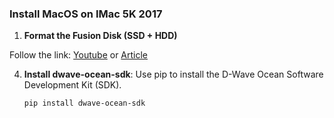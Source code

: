 ### Install MacOS on IMac 5K 2017

1. **Format the Fusion Disk (SSD + HDD)**

Follow the link: [Youtube](https://www.youtube.com/watch?v=kHDiYDO6v2w&ab_channel=N%C4%81gaYanamandala) or [Article](https://www.tech-otaku.com/mac/secure-erasing-mac-fusion-drive/
)

4. **Install dwave-ocean-sdk**: Use pip to install the D-Wave Ocean Software Development Kit (SDK).

    ```sh
    pip install dwave-ocean-sdk
    ```
